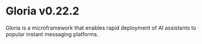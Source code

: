 # Gloria v0.22.2

Gloria is a microframework that enables rapid deployment of AI assistants to popular instant messaging platforms.

